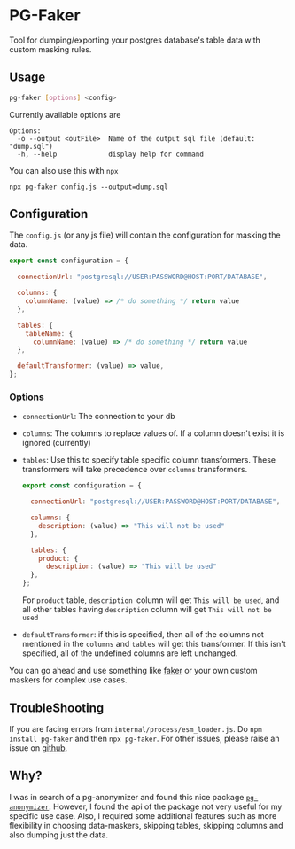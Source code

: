 # PG-Faker

Tool for dumping/exporting your postgres database's table data with custom masking rules.

## Usage

```bash
pg-faker [options] <config>
```

Currently available options are

```
Options:
  -o --output <outFile>  Name of the output sql file (default: "dump.sql")
  -h, --help             display help for command
```

You can also use this with `npx`

```
npx pg-faker config.js --output=dump.sql
```

## Configuration

The `config.js` (or any js file) will contain the configuration for masking the data.

```js
export const configuration = {

  connectionUrl: "postgresql://USER:PASSWORD@HOST:PORT/DATABASE",

  columns: {
    columnName: (value) => /* do something */ return value
  },

  tables: {
    tableName: {
      columnName: (value) => /* do something */ return value
  },

  defaultTransformer: (value) => value,
};
```

### Options

- `connectionUrl`: The connection to your db

- `columns`: The columns to replace values of. If a column doesn't exist it is ignored (currently)

- `tables`: Use this to specify table specific column transformers. These transformers will take precedence over `columns` transformers.

  ```js
  export const configuration = {

    connectionUrl: "postgresql://USER:PASSWORD@HOST:PORT/DATABASE",

    columns: {
      description: (value) => "This will not be used"
    },

    tables: {
      product: {
        description: (value) => "This will be used"
    },
  };

  ```

  For `product` table, `description `column will get `This will be used`, and all other tables having `description` column will get `This will not be used`

- `defaultTransformer`: if this is specified, then all of the columns not mentioned in the `columns` and `tables` will get this transformer. If this isn't specified, all of the undefined columns are left unchanged.

You can go ahead and use something like [faker](https://www.npmjs.com/package/@faker-js/faker) or your own custom maskers for complex use cases.

## TroubleShooting

If you are facing errors from `internal/process/esm_loader.js`. Do `npm install pg-faker` and then `npx pg-faker`.
For other issues, please raise an issue on [github](https://github.com/imanpalsingh/pg-faker/issues).

## Why?

I was in search of a pg-anonymizer and found this nice package [`pg-anonymizer`](https://github.com/rap2hpoutre/pg-anonymizer). However, I found the api of the package not very useful for my specific use case. Also, I required some additional features such as more flexibility in choosing data-maskers, skipping tables, skipping columns and also dumping just the data.
